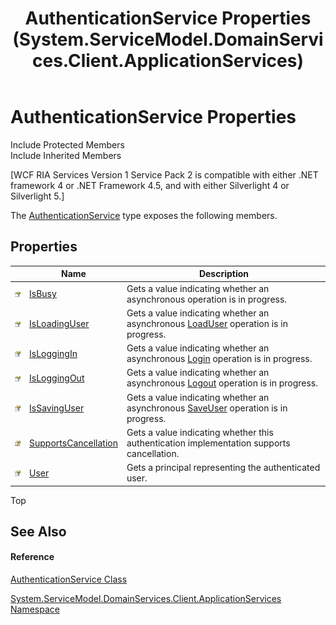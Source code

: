 ﻿---
title: AuthenticationService Properties (System.ServiceModel.DomainServices.Client.ApplicationServices)
TOCTitle: AuthenticationService Properties
ms:assetid: Properties.T:System.ServiceModel.DomainServices.Client.ApplicationServices.AuthenticationService
ms:mtpsurl: https://msdn.microsoft.com/en-us/library/system.servicemodel.domainservices.client.applicationservices.authenticationservice_properties(v=VS.91)
ms:contentKeyID: 28898902
ms.date: 01/27/2012
mtps_version: v=VS.91
---

# AuthenticationService Properties

Include Protected Members  
Include Inherited Members  

\[WCF RIA Services Version 1 Service Pack 2 is compatible with either .NET framework 4 or .NET Framework 4.5, and with either Silverlight 4 or Silverlight 5.\]

The [AuthenticationService](ff457927\(v=vs.91\).md) type exposes the following members.

## Properties

<table>
<thead>
<tr class="header">
<th> </th>
<th>Name</th>
<th>Description</th>
</tr>
</thead>
<tbody>
<tr class="odd">
<td><img src="images\Ff422600.pubproperty(en-us,VS.91).gif" title="Public property" alt="Public property" /></td>
<td><a href="ff457974(v=vs.91).md">IsBusy</a></td>
<td>Gets a value indicating whether an asynchronous operation is in progress.</td>
</tr>
<tr class="even">
<td><img src="images\Ff422600.pubproperty(en-us,VS.91).gif" title="Public property" alt="Public property" /></td>
<td><a href="ff457935(v=vs.91).md">IsLoadingUser</a></td>
<td>Gets a value indicating whether an asynchronous <a href="ff457880(v=vs.91).md">LoadUser</a> operation is in progress.</td>
</tr>
<tr class="odd">
<td><img src="images\Ff422600.pubproperty(en-us,VS.91).gif" title="Public property" alt="Public property" /></td>
<td><a href="ff457797(v=vs.91).md">IsLoggingIn</a></td>
<td>Gets a value indicating whether an asynchronous <a href="ff457850(v=vs.91).md">Login</a> operation is in progress.</td>
</tr>
<tr class="even">
<td><img src="images\Ff422600.pubproperty(en-us,VS.91).gif" title="Public property" alt="Public property" /></td>
<td><a href="ff457961(v=vs.91).md">IsLoggingOut</a></td>
<td>Gets a value indicating whether an asynchronous <a href="ff457902(v=vs.91).md">Logout</a> operation is in progress.</td>
</tr>
<tr class="odd">
<td><img src="images\Ff422600.pubproperty(en-us,VS.91).gif" title="Public property" alt="Public property" /></td>
<td><a href="ff457825(v=vs.91).md">IsSavingUser</a></td>
<td>Gets a value indicating whether an asynchronous <a href="ff457896(v=vs.91).md">SaveUser</a> operation is in progress.</td>
</tr>
<tr class="even">
<td><img src="images\Ff422448.protproperty(en-us,VS.91).gif" title="Protected property" alt="Protected property" /></td>
<td><a href="ff457879(v=vs.91).md">SupportsCancellation</a></td>
<td>Gets a value indicating whether this authentication implementation supports cancellation.</td>
</tr>
<tr class="odd">
<td><img src="images\Ff422600.pubproperty(en-us,VS.91).gif" title="Public property" alt="Public property" /></td>
<td><a href="ff457833(v=vs.91).md">User</a></td>
<td>Gets a principal representing the authenticated user.</td>
</tr>
</tbody>
</table>

Top

## See Also

#### Reference

[AuthenticationService Class](ff457927\(v=vs.91\).md)

[System.ServiceModel.DomainServices.Client.ApplicationServices Namespace](ff457765\(v=vs.91\).md)

